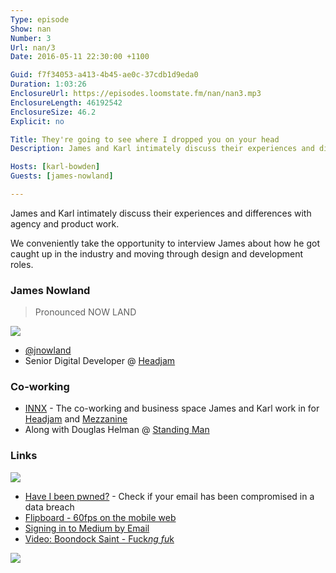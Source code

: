 ```yaml
---
Type: episode
Show: nan
Number: 3
Url: nan/3
Date: 2016-05-11 22:30:00 +1100

Guid: f7f34053-a413-4b45-ae0c-37cdb1d9eda0
Duration: 1:03:26
EnclosureUrl: https://episodes.loomstate.fm/nan/nan3.mp3
EnclosureLength: 46192542
EnclosureSize: 46.2
Explicit: no

Title: They're going to see where I dropped you on your head
Description: James and Karl intimately discuss their experiences and differences with agency and product work.

Hosts: [karl-bowden]
Guests: [james-nowland]

---
```


James and Karl intimately discuss their experiences and differences with agency and product work.

We conveniently take the opportunity to interview James about how he got caught up in the industry and moving through design and development roles.

### James Nowland

> Pronounced NOW LAND

<img src='http://media.tumblr.com/tumblr_lsiu19asVi1qdc5wb.gif'>

- [@jnowland](https://twitter.com/jnowland/)
- Senior Digital Developer @ [Headjam](http://www.headjam.com.au)

### Co-working

- [INNX](http://innx.com.au) - The co-working and business space James and Karl work in for [Headjam](http://www.headjam.com.au) and [Mezzanine](http://mezzanine.co)
- Along with Douglas Helman @ [Standing Man](http://standingman.com.au/)

### Links

<img src='http://i.giphy.com/oQfgvXaLzfUpW.gif'>

- [Have I been pwned?](https://haveibeenpwned.com) - Check if your email has been compromised in a data breach
- [Flipboard - 60fps on the mobile web](http://engineering.flipboard.com/2015/02/mobile-web/)
- [Signing in to Medium by Email](https://medium.com/the-story/signing-in-to-medium-by-email-aacc21134fcd)
- [Video: Boondock Saint - Fuck*ng fu*k](https://www.youtube.com/watch?v=pDWzGm1W0WY)

<img src='http://innx.com.au/storage/app/uploads/public/56d/4cf/23a/56d4cf23aaef2641527411.jpg'>
